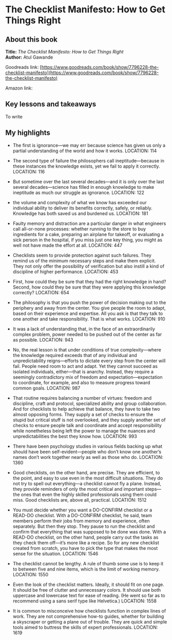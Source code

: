 # The Checklist Manifesto: How to Get Things Right

## About this book

**Title:** _The Checklist Manifesto: How to Get Things Right_  
**Author:** Atul Gawande

Goodreads link: [https://www.goodreads.com/book/show/7796228-the-checklist-manifesto](https://www.goodreads.com/book/show/7796228-the-checklist-manifesto)

Amazon link: 

## Key lessons and takeaways

To write

## My highlights

* The first is ignorance—we may err because science has given us only a partial understanding of the world and how it works. LOCATION: 114

* The second type of failure the philosophers call ineptitude—because in these instances the knowledge exists, yet we fail to apply it correctly. LOCATION: 116

* But sometime over the last several decades—and it is only over the last several decades—science has filled in enough knowledge to make ineptitude as much our struggle as ignorance. LOCATION: 122

* the volume and complexity of what we know has exceeded our individual ability to deliver its benefits correctly, safely, or reliably. Knowledge has both saved us and burdened us. LOCATION: 181

* Faulty memory and distraction are a particular danger in what engineers call all-or-none processes: whether running to the store to buy ingredients for a cake, preparing an airplane for takeoff, or evaluating a sick person in the hospital, if you miss just one key thing, you might as well not have made the effort at all. LOCATION: 447

* Checklists seem to provide protection against such failures. They remind us of the minimum necessary steps and make them explicit. They not only offer the possibility of verification but also instill a kind of discipline of higher performance. LOCATION: 453

* First, how could they be sure that they had the right knowledge in hand? Second, how could they be sure that they were applying this knowledge correctly? LOCATION: 654

* The philosophy is that you push the power of decision making out to the periphery and away from the center. You give people the room to adapt, based on their experience and expertise. All you ask is that they talk to one another and take responsibility. That is what works. LOCATION: 910

* It was a lack of understanding that, in the face of an extraordinarily complex problem, power needed to be pushed out of the center as far as possible. LOCATION: 943

* No, the real lesson is that under conditions of true complexity—where the knowledge required exceeds that of any individual and unpredictability reigns—efforts to dictate every step from the center will fail. People need room to act and adapt. Yet they cannot succeed as isolated individuals, either—that is anarchy. Instead, they require a seemingly contradictory mix of freedom and expectation—expectation to coordinate, for example, and also to measure progress toward common goals. LOCATION: 987

* That routine requires balancing a number of virtues: freedom and discipline, craft and protocol, specialized ability and group collaboration. And for checklists to help achieve that balance, they have to take two almost opposing forms. They supply a set of checks to ensure the stupid but critical stuff is not overlooked, and they supply another set of checks to ensure people talk and coordinate and accept responsibility while nonetheless being left the power to manage the nuances and unpredictabilities the best they know how. LOCATION: 993

* There have been psychology studies in various fields backing up what should have been self-evident—people who don’t know one another’s names don’t work together nearly as well as those who do. LOCATION: 1360

* Good checklists, on the other hand, are precise. They are efficient, to the point, and easy to use even in the most difficult situations. They do not try to spell out everything—a checklist cannot fly a plane. Instead, they provide reminders of only the most critical and important steps—the ones that even the highly skilled professionals using them could miss. Good checklists are, above all, practical. LOCATION: 1512

* You must decide whether you want a DO-CONFIRM checklist or a READ-DO checklist. With a DO-CONFIRM checklist, he said, team members perform their jobs from memory and experience, often separately. But then they stop. They pause to run the checklist and confirm that everything that was supposed to be done was done. With a READ-DO checklist, on the other hand, people carry out the tasks as they check them off—it’s more like a recipe. So for any new checklist created from scratch, you have to pick the type that makes the most sense for the situation. LOCATION: 1546

* The checklist cannot be lengthy. A rule of thumb some use is to keep it to between five and nine items, which is the limit of working memory. LOCATION: 1550

* Even the look of the checklist matters. Ideally, it should fit on one page. It should be free of clutter and unnecessary colors. It should use both uppercase and lowercase text for ease of reading. \(He went so far as to recommend using a sans serif type like Helvetica.\) LOCATION: 1558

* It is common to misconceive how checklists function in complex lines of work. They are not comprehensive how-to guides, whether for building a skyscraper or getting a plane out of trouble. They are quick and simple tools aimed to buttress the skills of expert professionals. LOCATION: 1619

